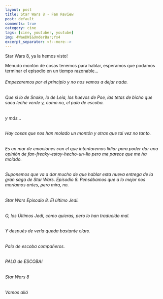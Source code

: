 ```yaml
---
layout: post
title: Star Wars 8 - Fan Review
post: default
comments: true
category: cine
tags: [cine, youtuber, youtube]
img: 4WaeDWI&UnderBar;Yx4
excerpt_separator: <!--more-->
---
```


Star Wars 8, ya la hemos visto!

Menudo montón de cosas tenemos para hablar, esperamos que podamos terminar el episodio en un tiempo razonable...

<!--more-->


###### Empezaremos por el principio y no nos vamos a dejar nada.

###### Que si lo de Snoke, lo de Leia, los huevos de Poe, las tetas de bicho que saca leche verde y, como no, el palo de escoba.

###### y más...

###### Hay cosas que nos han molado un montón y otras que tal vez no tanto.

###### Es un mar de emociones con el que intentaremos lidiar para poder dar una opinión de fan-freaky-estoy-hecho-un-lio pero me parece que me ha molado.

###### Suponemos que va a dar mucho de que hablar esta nueva entrega de la gran saga de Star Wars. Episodio 8. Pensábamos que a lo mejor nos moríamos antes, pero mira, no.

###### Star Wars Episodio 8. El último Jedi.

###### O, los Últimos Jedi, como quieras, pero lo han traducido mal.

###### Y después de verla queda bastante claro.

###### Palo de escoba compañeros.

###### PALO de ESCOBA!

###### Star Wars 8

###### Vamos allá